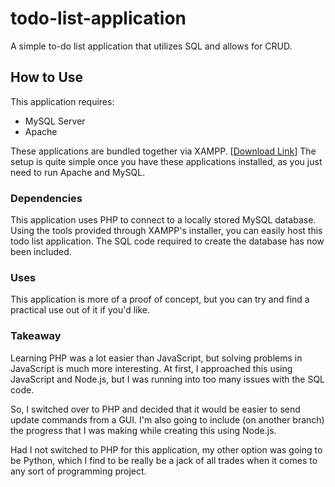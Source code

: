 # todo-list-application
A simple to-do list application that utilizes SQL and allows for CRUD.

## How to Use
This application requires:
- MySQL Server
- Apache

These applications are bundled together via XAMPP. [[Download Link](https://www.apachefriends.org/download.html)]
The setup is quite simple once you have these applications installed, as you just need to run Apache and MySQL.

### Dependencies
This application uses PHP to connect to a locally stored MySQL database. Using the tools provided through XAMPP's installer, you can easily host this todo list application. The SQL code required to create the database has now been included.

### Uses
This application is more of a proof of concept, but you can try and find a practical use out of it if you'd like.

### Takeaway
Learning PHP was a lot easier than JavaScript, but solving problems in JavaScript is much more interesting. At first, I approached this using JavaScript and Node.js, but I was running into too many issues with the SQL code.

So, I switched over to PHP and decided that it would be easier to send update commands from a GUI. I'm also going to include (on another branch) the progress that I was making while creating this using Node.js.

Had I not switched to PHP for this application, my other option was going to be Python, which I find to be really be a jack of all trades when it comes to any sort of programming project.
